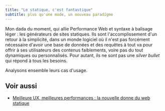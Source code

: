 ```yaml
---
title: "Le statique, c'est fantastique"
subtitle: plus qu'une mode, un nouveau paradigme
---
```


Mon dada du moment, qui allie Performance Web et syntaxe à balisage léger :
les générateurs de sites statiques. Ils sont l'accomplissement d'un retour à
la simplicité, dans un monde logiciel où il n'est pas forcément nécessaire
d'avoir une base de données et des requêtes à tout va pour offrir à ses
utilisateurs des contenus faiblements, voire pas du tout dynamiques ou
personnalisés. Pour autant, ils ne sont pas une <i lang="en">silver
bullet</i> qui répond à tous les besoins. 

Analysons ensemble leurs cas d'usage.

## Voir aussi

- [Meilleure UX, meilleures performances : la nouvelle donne du web statique](/2018/02/site-statique-performance-web/)
